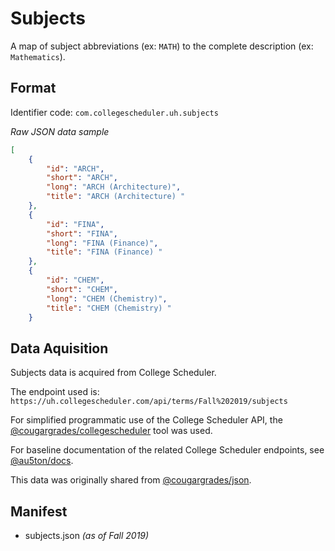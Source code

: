 # Subjects

A map of subject abbreviations (ex: `MATH`) to the complete description (ex: `Mathematics`).

## Format

Identifier code: `com.collegescheduler.uh.subjects`


*Raw JSON data sample*
```json
[
    {
        "id": "ARCH",
        "short": "ARCH",
        "long": "ARCH (Architecture)",
        "title": "ARCH (Architecture) "
    },
    {
        "id": "FINA",
        "short": "FINA",
        "long": "FINA (Finance)",
        "title": "FINA (Finance) "
    },
    {
        "id": "CHEM",
        "short": "CHEM",
        "long": "CHEM (Chemistry)",
        "title": "CHEM (Chemistry) "
    }
```

## Data Aquisition

Subjects data is acquired from College Scheduler.

The endpoint used is: `https://uh.collegescheduler.com/api/terms/Fall%202019/subjects`

For simplified programmatic use of the College Scheduler API, the [@cougargrades/collegescheduler](https://github.com/cougargrades/collegescheduler) tool was used.

For baseline documentation of the related College Scheduler endpoints, see [@au5ton/docs](https://github.com/au5ton/docs/wiki/CollegeScheduler-(*.collegescheduler.com)).

This data was originally shared from [@cougargrades/json](https://github.com/cougargrades/json/blob/bd89efc8ca1990071b9902ea7b57408c97d72883/uh.collegescheduler.com/subjects.json).

## Manifest

- subjects.json *(as of Fall 2019)*
